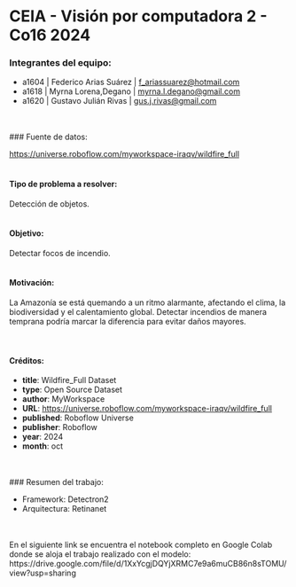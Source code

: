# CEIA - Visión por computadora 2 - Co16 2024

### Integrantes del equipo:

* a1604 | Federico Arias Suárez | f_ariassuarez@hotmail.com
* a1618 | Myrna Lorena,Degano | myrna.l.degano@gmail.com
* a1620 | Gustavo Julián Rivas | gus.j.rivas@gmail.com
<br>
<br>
### Fuente de datos:

https://universe.roboflow.com/myworkspace-iraqv/wildfire_full  
<br>
#### Tipo de problema a resolver:  
Detección de objetos.  
<br>
#### Objetivo:  
Detectar focos de incendio.  
<br>
#### Motivación:  
La Amazonía se está quemando a un ritmo alarmante, afectando el clima, la biodiversidad y el calentamiento global.
Detectar incendios de manera temprana podría marcar la diferencia para evitar daños mayores.  
<br>
<br>
#### Créditos:  

 - **title**: Wildfire_Full Dataset
 - **type**: Open Source Dataset
 - **author**: MyWorkspace
 - **URL**: https://universe.roboflow.com/myworkspace-iraqv/wildfire_full
 - **published**: Roboflow Universe
 - **publisher**: Roboflow
 - **year**: 2024
 - **month**: oct
<br>
<br>
### Resumen del trabajo:

* Framework: Detectron2
* Arquitectura: Retinanet
<br>
<br>
En el siguiente link se encuentra el notebook completo en Google Colab donde se aloja el trabajo realizado con el modelo:   
https://drive.google.com/file/d/1XxYcgjDQYjXRMC7e9a6muCB86n8sTOMU/view?usp=sharing


